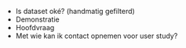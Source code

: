 

- Is dataset oké? (handmatig gefilterd)
- Demonstratie
- Hoofdvraag
- Met wie kan ik contact opnemen voor user study?
